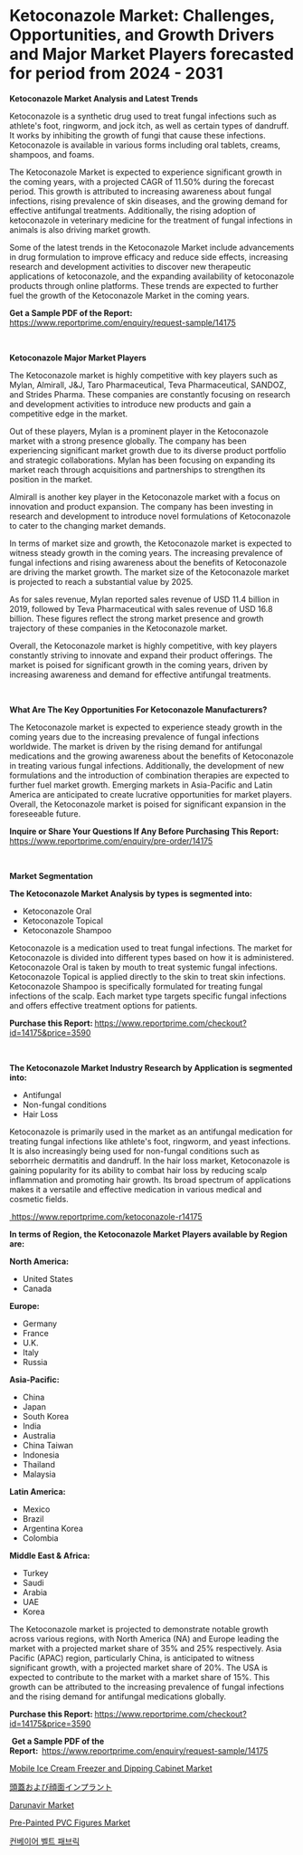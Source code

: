 <p><h1>Ketoconazole Market: Challenges, Opportunities, and Growth Drivers and Major Market Players forecasted for period from 2024 - 2031</h1></p><p><strong>Ketoconazole Market Analysis and Latest Trends</strong></p>
<p><p>Ketoconazole is a synthetic drug used to treat fungal infections such as athlete's foot, ringworm, and jock itch, as well as certain types of dandruff. It works by inhibiting the growth of fungi that cause these infections. Ketoconazole is available in various forms including oral tablets, creams, shampoos, and foams.</p><p>The Ketoconazole Market is expected to experience significant growth in the coming years, with a projected CAGR of 11.50% during the forecast period. This growth is attributed to increasing awareness about fungal infections, rising prevalence of skin diseases, and the growing demand for effective antifungal treatments. Additionally, the rising adoption of ketoconazole in veterinary medicine for the treatment of fungal infections in animals is also driving market growth.</p><p>Some of the latest trends in the Ketoconazole Market include advancements in drug formulation to improve efficacy and reduce side effects, increasing research and development activities to discover new therapeutic applications of ketoconazole, and the expanding availability of ketoconazole products through online platforms. These trends are expected to further fuel the growth of the Ketoconazole Market in the coming years.</p></p>
<p><strong>Get a Sample PDF of the Report:&nbsp;</strong> <a href="https://www.reportprime.com/enquiry/request-sample/14175">https://www.reportprime.com/enquiry/request-sample/14175</a></p>
<p>&nbsp;</p>
<p><strong>Ketoconazole Major Market Players</strong></p>
<p><p>The Ketoconazole market is highly competitive with key players such as Mylan, Almirall, J&J, Taro Pharmaceutical, Teva Pharmaceutical, SANDOZ, and Strides Pharma. These companies are constantly focusing on research and development activities to introduce new products and gain a competitive edge in the market.</p><p>Out of these players, Mylan is a prominent player in the Ketoconazole market with a strong presence globally. The company has been experiencing significant market growth due to its diverse product portfolio and strategic collaborations. Mylan has been focusing on expanding its market reach through acquisitions and partnerships to strengthen its position in the market.</p><p>Almirall is another key player in the Ketoconazole market with a focus on innovation and product expansion. The company has been investing in research and development to introduce novel formulations of Ketoconazole to cater to the changing market demands.</p><p>In terms of market size and growth, the Ketoconazole market is expected to witness steady growth in the coming years. The increasing prevalence of fungal infections and rising awareness about the benefits of Ketoconazole are driving the market growth. The market size of the Ketoconazole market is projected to reach a substantial value by 2025.</p><p>As for sales revenue, Mylan reported sales revenue of USD 11.4 billion in 2019, followed by Teva Pharmaceutical with sales revenue of USD 16.8 billion. These figures reflect the strong market presence and growth trajectory of these companies in the Ketoconazole market.</p><p>Overall, the Ketoconazole market is highly competitive, with key players constantly striving to innovate and expand their product offerings. The market is poised for significant growth in the coming years, driven by increasing awareness and demand for effective antifungal treatments.</p></p>
<p>&nbsp;</p>
<p><strong>What Are The Key Opportunities For Ketoconazole Manufacturers?</strong></p>
<p><p>The Ketoconazole market is expected to experience steady growth in the coming years due to the increasing prevalence of fungal infections worldwide. The market is driven by the rising demand for antifungal medications and the growing awareness about the benefits of Ketoconazole in treating various fungal infections. Additionally, the development of new formulations and the introduction of combination therapies are expected to further fuel market growth. Emerging markets in Asia-Pacific and Latin America are anticipated to create lucrative opportunities for market players. Overall, the Ketoconazole market is poised for significant expansion in the foreseeable future.</p></p>
<p><strong>Inquire or Share Your Questions If Any Before Purchasing This Report:</strong> <a href="https://www.reportprime.com/enquiry/pre-order/14175">https://www.reportprime.com/enquiry/pre-order/14175</a></p>
<p>&nbsp;</p>
<p><strong>Market Segmentation</strong></p>
<p><strong>The Ketoconazole Market Analysis by types is segmented into:</strong></p>
<p><ul><li>Ketoconazole Oral</li><li>Ketoconazole Topical</li><li>Ketoconazole Shampoo</li></ul></p>
<p><p>Ketoconazole is a medication used to treat fungal infections. The market for Ketoconazole is divided into different types based on how it is administered. Ketoconazole Oral is taken by mouth to treat systemic fungal infections. Ketoconazole Topical is applied directly to the skin to treat skin infections. Ketoconazole Shampoo is specifically formulated for treating fungal infections of the scalp. Each market type targets specific fungal infections and offers effective treatment options for patients.</p></p>
<p><strong>Purchase this Report:&nbsp;</strong><a href="https://www.reportprime.com/checkout?id=14175&price=3590">https://www.reportprime.com/checkout?id=14175&price=3590</a></p>
<p>&nbsp;</p>
<p><strong>The Ketoconazole Market Industry Research by Application is segmented into:</strong></p>
<p><ul><li>Antifungal</li><li>Non-fungal conditions</li><li>Hair Loss</li></ul></p>
<p><p>Ketoconazole is primarily used in the market as an antifungal medication for treating fungal infections like athlete's foot, ringworm, and yeast infections. It is also increasingly being used for non-fungal conditions such as seborrheic dermatitis and dandruff. In the hair loss market, Ketoconazole is gaining popularity for its ability to combat hair loss by reducing scalp inflammation and promoting hair growth. Its broad spectrum of applications makes it a versatile and effective medication in various medical and cosmetic fields.</p></p>
<p><a href="https://www.reportprime.com/ketoconazole-r14175">&nbsp;https://www.reportprime.com/ketoconazole-r14175</a></p>
<p><strong>In terms of Region, the Ketoconazole Market Players available by Region are:</strong></p>
<p>
    <p> <strong> North America: </strong>
        <ul>
            <li>United States</li>
            <li>Canada</li>
        </ul>
        </p> 
    <p> <strong> Europe: </strong>
        <ul>
            <li>Germany</li>
            <li>France</li>
            <li>U.K.</li>
            <li>Italy</li>
            <li>Russia</li>
        </ul>
        </p> 
    <p> <strong> Asia-Pacific: </strong>
        <ul>
            <li>China</li>
            <li>Japan</li>
            <li>South Korea</li>
            <li>India</li>
            <li>Australia</li>
            <li>China Taiwan</li>
            <li>Indonesia</li>
            <li>Thailand</li>
            <li>Malaysia</li>
        </ul>
        </p> 
    <p> <strong> Latin America: </strong>
        <ul>
            <li>Mexico</li>
            <li>Brazil</li>
            <li>Argentina Korea</li>
            <li>Colombia</li>
        </ul>
        </p> 
    <p> <strong> Middle East & Africa: </strong>
        <ul>
            <li>Turkey</li>
            <li>Saudi</li>
            <li>Arabia</li>
            <li>UAE</li>
            <li>Korea</li>
        </ul>
    </p>
    </p>
<p><p>The Ketoconazole market is projected to demonstrate notable growth across various regions, with North America (NA) and Europe leading the market with a projected market share of 35% and 25% respectively. Asia Pacific (APAC) region, particularly China, is anticipated to witness significant growth, with a projected market share of 20%. The USA is expected to contribute to the market with a market share of 15%. This growth can be attributed to the increasing prevalence of fungal infections and the rising demand for antifungal medications globally.</p></p>
<p><strong>Purchase this Report: </strong><a href="https://www.reportprime.com/checkout?id=14175&price=3590">https://www.reportprime.com/checkout?id=14175&price=3590</a></p>
<p>&nbsp;<strong>Get a Sample PDF of the Report:&nbsp;&nbsp;</strong><a href="https://www.reportprime.com/enquiry/request-sample/14175">https://www.reportprime.com/enquiry/request-sample/14175</a></p>
<p><strong></strong></p>
<p><p><a href="https://medium.com/@elzaziemann1943/mobile-ice-cream-freezer-and-dipping-cabinet-market-size-is-growing-at-cagr-of-7-and-this-report-68ef2cba5008">Mobile Ice Cream Freezer and Dipping Cabinet Market</a></p><p><a href="https://medium.com/@cielostamm/133%E3%83%9A%E3%83%BC%E3%82%B8%E3%81%AB%E3%82%8F%E3%81%9F%E3%82%8A-2024%E5%B9%B4%E3%81%8B%E3%82%892031%E5%B9%B4%E3%81%BE%E3%81%A7%E3%81%AE%E3%82%B0%E3%83%AD%E3%83%BC%E3%83%90%E3%83%AB%E3%83%88%E3%83%AC%E3%83%B3%E3%83%89%E3%81%A8%E5%B0%86%E6%9D%A5%E3%81%AE%E6%88%90%E9%95%B7%E8%A6%8B%E9%80%9A%E3%81%97%E3%82%92%E6%8E%A2%E3%82%8B%E9%A0%AD%E8%93%8B%E3%81%8A%E3%82%88%E3%81%B3%E9%A1%94%E9%9D%A2%E3%82%A4%E3%83%B3%E3%83%97%E3%83%A9%E3%83%B3%E3%83%88%E5%B8%82%E5%A0%B4%E3%81%AE%E3%83%80%E3%82%A4%E3%83%8A%E3%83%9F%E3%82%AF%E3%82%B9%E3%82%92%E8%AA%BF%E6%9F%BB%E3%81%97%E3%81%BE%E3%81%97%E3%81%9F-fe16cf29d34f">頭蓋および顔面インプラント</a></p><p><a href="https://github.com/btwcqfvq34/Market-Research-Report-List-1/blob/main/darunavir-market.md">Darunavir Market</a></p><p><a href="https://medium.com/@vallieemard78/pre-painted-pvc-figures-market-size-share-analysis-growth-trends-forecasts-2024-2031-0c5d843ad3e7">Pre-Painted PVC Figures Market</a></p><p><a href="https://medium.com/@boydsmitham726/%EA%B8%80%EB%A1%9C%EB%B2%8C-%EC%BB%A8%EB%B2%A0%EC%9D%B4%EC%96%B4-%EB%B2%A8%ED%8A%B8-%EC%9B%90%EB%8B%A8-%EC%8B%9C%EC%9E%A5-%EC%A0%9C%ED%92%88-%EC%9C%A0%ED%98%95%EC%97%90-%EC%B4%88%EC%A0%90%EC%9D%84-%EB%A7%9E%EC%B6%98-r-%EC%9B%90%EB%8B%A8-%EB%8B%A8%EB%8B%A8%ED%95%9C-%EC%9B%90%EB%8B%A8-n-%EC%9B%90%EB%8B%A8-%EB%B9%84%EB%8B%A8%EB%8B%A8%ED%95%9C-%EC%9B%90%EB%8B%A8-rz-%EC%9B%90%EB%8B%A8-dra-%EC%9B%90%EB%8B%A8-%EC%9D%B8%ED%84%B0%EC%9C%A0%EB%B8%90-%ED%8F%B4%EB%A6%AC%EC%97%90%EC%8A%A4%ED%84%B0-%EC%9B%90%EB%8B%A8-47c5b5a7a488">컨베이어 벨트 패브릭</a></p></p>
